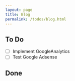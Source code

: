 ```yaml
---
layout: page
title: Blog
permalink: /todos/blog.html
---
```


## To Do
- [ ] Implement GoogleAnalytics
- [ ] Test Google Adsense

## Done